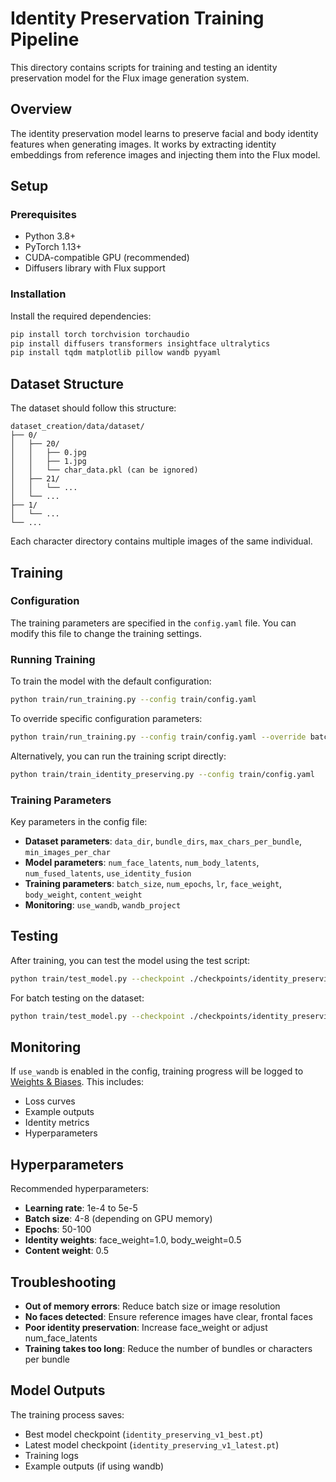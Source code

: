 # Identity Preservation Training Pipeline

This directory contains scripts for training and testing an identity preservation model for the Flux image generation system.

## Overview

The identity preservation model learns to preserve facial and body identity features when generating images. It works by extracting identity embeddings from reference images and injecting them into the Flux model.

## Setup

### Prerequisites

- Python 3.8+
- PyTorch 1.13+
- CUDA-compatible GPU (recommended)
- Diffusers library with Flux support

### Installation

Install the required dependencies:

```bash
pip install torch torchvision torchaudio
pip install diffusers transformers insightface ultralytics
pip install tqdm matplotlib pillow wandb pyyaml
```

## Dataset Structure

The dataset should follow this structure:

```
dataset_creation/data/dataset/
├── 0/
│   ├── 20/
│   │   ├── 0.jpg
│   │   ├── 1.jpg
│   │   └── char_data.pkl (can be ignored)
│   ├── 21/
│   │   └── ...
│   └── ...
├── 1/
│   └── ...
└── ...
```

Each character directory contains multiple images of the same individual.

## Training

### Configuration

The training parameters are specified in the `config.yaml` file. You can modify this file to change the training settings.

### Running Training

To train the model with the default configuration:

```bash
python train/run_training.py --config train/config.yaml
```

To override specific configuration parameters:

```bash
python train/run_training.py --config train/config.yaml --override batch_size=8 num_epochs=100
```

Alternatively, you can run the training script directly:

```bash
python train/train_identity_preserving.py --config train/config.yaml
```

### Training Parameters

Key parameters in the config file:

- **Dataset parameters**: `data_dir`, `bundle_dirs`, `max_chars_per_bundle`, `min_images_per_char`
- **Model parameters**: `num_face_latents`, `num_body_latents`, `num_fused_latents`, `use_identity_fusion`
- **Training parameters**: `batch_size`, `num_epochs`, `lr`, `face_weight`, `body_weight`, `content_weight`
- **Monitoring**: `use_wandb`, `wandb_project`

## Testing

After training, you can test the model using the test script:

```bash
python train/test_model.py --checkpoint ./checkpoints/identity_preserving/identity_preserving_v1_best.pt --config train/config.yaml --reference path/to/reference.jpg --target path/to/target.jpg
```

For batch testing on the dataset:

```bash
python train/test_model.py --checkpoint ./checkpoints/identity_preserving/identity_preserving_v1_best.pt --dataset dataset_creation/data/dataset --bundle 0 --char 20 --output_dir ./test_outputs
```

## Monitoring

If `use_wandb` is enabled in the config, training progress will be logged to [Weights & Biases](https://wandb.ai/). This includes:

- Loss curves
- Example outputs
- Identity metrics
- Hyperparameters

## Hyperparameters

Recommended hyperparameters:

- **Learning rate**: 1e-4 to 5e-5
- **Batch size**: 4-8 (depending on GPU memory)
- **Epochs**: 50-100
- **Identity weights**: face_weight=1.0, body_weight=0.5
- **Content weight**: 0.5

## Troubleshooting

- **Out of memory errors**: Reduce batch size or image resolution
- **No faces detected**: Ensure reference images have clear, frontal faces
- **Poor identity preservation**: Increase face_weight or adjust num_face_latents
- **Training takes too long**: Reduce the number of bundles or characters per bundle

## Model Outputs

The training process saves:

- Best model checkpoint (`identity_preserving_v1_best.pt`)
- Latest model checkpoint (`identity_preserving_v1_latest.pt`)
- Training logs
- Example outputs (if using wandb) 